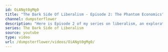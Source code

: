 ```yaml
---
id: OiANgt0gMg0
title: "The Dark Side Of Liberalism - Episode 2: The Phantom Economics"
channel: dumpsterflower
description: "Here is Episode 2 of my series on liberalism, an exploration of the dark side of liberal theory. This miniseries is adapted in large part fro the arguments of Ishay Landa in his book \"The Apprentice's Sorcerer\"."
series: The Dark Side of Liberalism
source: youtube
type: video
url: /dumpsterflower/videos/OiANgt0gMg0/
---
```

